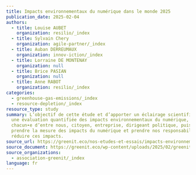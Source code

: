 ```yaml
---
title: Impacts environnementaux du numérique dans le monde 2025
publication_date: 2025-02-04
authors:
  - title: Louise AUBET
    organization: resilio/_index
  - title: Sylvain Chery
    organization: agile-partner/_index
  - title: Auban DERREUMAUX
    organization: innov-iction/_index
  - title: Lorraine DE MONTENAY
    organization: null
  - title: Brice PASIAN
    organization: null
  - title: Anne RABOT
    organization: resilio/_index
categories:
  - greenhouse-gas-emissions/_index
  - resource-depletion/_index
resource_type: study
summary: L’objectif de cette étude et d’apporter un éclairage scientifique par
  une évaluation quantifiée des impacts environnementaux du numérique, afin que
  chacun∙e d’entre nous, citoyen, entreprise, dirigeant politique, puisse
  prendre la mesure des impacts du numérique et prendre nos responsabilités pour
  réduire ces impacts.
source_url: https://greenit.eco/nos-etudes-et-essais/impacts-environnementaux-du-numerique-dans-le-monde-2025/
source_document: https://greenit.eco/wp-content/uploads/2025/02/greenit-etudemonde2025-20250211.pdf
source_organizations:
  - association-greenit/_index
language: fr
---
```

